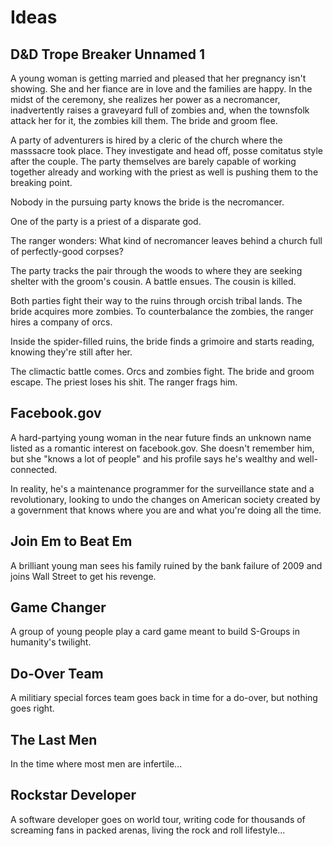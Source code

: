 # Ideas

## D&D Trope Breaker Unnamed 1

A young woman is getting married and pleased that her pregnancy isn't showing. She and her fiance are in love and the families are happy. In the midst of the ceremony, she realizes her power as a necromancer, inadvertently raises a graveyard full of zombies and, when the townsfolk attack her for it, the zombies kill them. The bride and groom flee.

A party of adventurers is hired by a cleric of the church where the masssacre took place. They investigate and head off, posse comitatus style after the couple. The party themselves are barely capable of working together already and working with the priest as well is pushing them to the breaking point.

Nobody in the pursuing party knows the bride is the necromancer.

One of the party is a priest of a disparate god.

The ranger wonders: What kind of necromancer leaves behind a church full of perfectly-good corpses?

The party tracks the pair through the woods to where they are seeking shelter with the groom's cousin. A battle ensues. The cousin is killed.

Both parties fight their way to the ruins through orcish tribal lands. The bride acquires more zombies. To counterbalance the zombies, the ranger hires a company of orcs.

Inside the spider-filled ruins, the bride finds a grimoire and starts reading, knowing they're still after her.

The climactic battle comes. Orcs and zombies fight. The bride and groom escape. The priest loses his shit. The ranger frags him.

## Facebook.gov

A hard-partying young woman in the near future finds an unknown name listed as a romantic interest on facebook.gov. She doesn't remember him, but she "knows a lot of people" and his profile says he's wealthy and well-connected.

In reality, he's a maintenance programmer for the surveillance state and a revolutionary, looking to undo the changes on American society created by a government that knows where you are and what you're doing all the time.

## Join Em to Beat Em

A brilliant young man sees his family ruined by the bank failure of 2009 and joins Wall Street to get his revenge.

## Game Changer

A group of young people play a card game meant to build S-Groups in humanity's twilight.

## Do-Over Team

A militiary special forces team goes back in time for a do-over, but nothing goes right.

## The Last Men

In the time where most men are infertile...

## Rockstar Developer

A software developer goes on world tour, writing code for thousands of screaming fans in packed arenas, living the rock and roll lifestyle...

